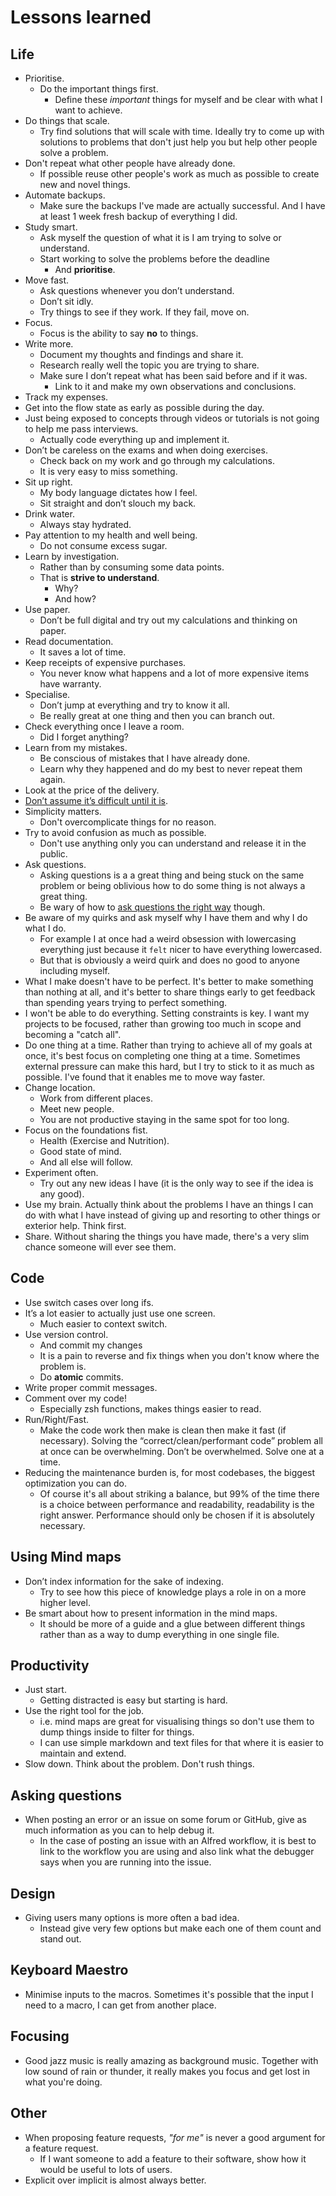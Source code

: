 # Lessons learned
## Life
- Prioritise.
	- Do the important things first.
		- Define these _important_ things for myself and be clear with what I want to achieve.
- Do things that scale.
	- Try find solutions that will scale with time. Ideally try to come up with solutions to problems that don't just help you but help other people solve a problem.
- Don't repeat what other people have already done.
	- If possible reuse other people's work as much as possible to create new and novel things.
- Automate backups.
	- Make sure the backups I've made are actually successful. And I have at least 1 week fresh backup of everything I did.
- Study smart.
	- Ask myself the question of what it is I am trying to solve or understand.
	- Start working to solve the problems before the deadline
		- And __prioritise__.
- Move fast.
	- Ask questions whenever you don’t understand.
	- Don’t sit idly.
	- Try things to see if they work. If they fail, move on.
- Focus.
	- Focus is the ability to say __no__ to things.
- Write more.
	- Document my thoughts and findings and share it.
	- Research really well the topic you are trying to share.
	- Make sure I don’t repeat what has been said before and if it was.
		- Link to it and make my own observations and conclusions.
- Track my expenses.
- Get into the flow state as early as possible during the day.
- Just being exposed to concepts through videos or tutorials is not going to help me pass interviews.
	- Actually code everything up and implement it.
- Don’t be careless on the exams and when doing exercises.
	- Check back on my work and go through my calculations.
	- It is very easy to miss something.
- Sit up right.
	- My body language dictates how I feel.
	- Sit straight and don’t slouch my back.
- Drink water.
	- Always stay hydrated.
- Pay attention to my health and well being.
	- Do not consume excess sugar.
- Learn by investigation.
	- Rather than by consuming some data points.
	- That is __strive to understand__.
		- Why?
		- And how?
- Use paper.
	- Don’t be full digital and try out my calculations and thinking on paper.
- Read documentation.
	- It saves a lot of time.
- Keep receipts of expensive purchases.
	- You never know what happens and a lot of more expensive items have warranty.
- Specialise.
	- Don’t jump at everything and try to know it all.
	- Be really great at one thing and then you can branch out.
- Check everything once I leave a room.
	- Did I forget anything?
- Learn from my mistakes.
	- Be conscious of mistakes that I have already done.
	- Learn why they happened and do my best to never repeat them again.
- Look at the price of the delivery.
- [Don’t assume it’s difficult until it is](https://news.ycombinator.com/item?id=10872970).
- Simplicity matters.
	- Don't overcomplicate things for no reason.
- Try to avoid confusion as much as possible.
	- Don't use anything only you can understand and release it in the public.
- Ask questions.
	- Asking questions is a a great thing and being stuck on the same problem or being oblivious how to do some thing is not always a great thing.
	- Be wary of how to [ask questions the right way](../research/asking-questions.md) though.
- Be aware of my quirks and ask myself why I have them and why I do what I do.
	- For example I at once had a weird obsession with lowercasing everything just because it `felt` nicer to have everything lowercased.
	- But that is obviously a weird quirk and does no good to anyone including myself.
- What I make doesn't have to be perfect. It's better to make something than nothing at all, and it's better to share things early to get feedback than spending years trying to perfect something.
- I won't be able to do everything. Setting constraints is key. I want my projects to be focused, rather than growing too much in scope and becoming a "catch all".
- Do one thing at a time. Rather than trying to achieve all of my goals at once, it's best focus on completing one thing at a time. Sometimes external pressure can make this hard, but I try to stick to it as much as possible. I've found that it enables me to move way faster.
- Change location.
	- Work from different places.
	- Meet new people.
	- You are not productive staying in the same spot for too long.
- Focus on the foundations fist.
	- Health (Exercise and Nutrition).
	- Good state of mind.
	- And all else will follow.
- Experiment often.
	- Try out any new ideas I have (it is the only way to see if the idea is any good).
- Use my brain. Actually think about the problems I have an things I can do with what I have instead of giving up and resorting to other things or exterior help. Think first.
- Share. Without sharing the things you have made, there's a very slim chance someone will ever see them.

## Code
- Use switch cases over long ifs.
- It’s a lot easier to actually just use one screen.
	- Much easier to context switch.
- Use version control.
	- And commit my changes
	- It is a pain to reverse and fix things when you don't know where the problem is.
	- Do __atomic__ commits.
- Write proper commit messages.
- Comment over my code!
	- Especially zsh functions, makes things easier to read.
- Run/Right/Fast.
	- Make the code work then make is clean then make it fast (if necessary). Solving the “correct/clean/performant code” problem all at once can be overwhelming. Don’t be overwhelmed. Solve one at a time.
- Reducing the maintenance burden is, for most codebases, the biggest optimization you can do.
	- Of course it's all about striking a balance, but 99% of the time there is a choice between performance and readability, readability is the right answer. Performance should only be chosen if it is absolutely necessary.

## Using Mind maps
- Don’t index information for the sake of indexing.
	- Try to see how this piece of knowledge plays a role in on a more higher level.
- Be smart about how to present information in the mind maps.
	- It should be more of a guide and a glue between different things rather than as a way to dump everything in one single file.

## Productivity
- Just start.
	- Getting distracted is easy but starting is hard.
- Use the right tool for the job.
	- i.e. mind maps are great for visualising things so don't use them to dump things inside to filter for things.
	- I can use simple markdown and text files for that where it is easier to maintain and extend.
- Slow down. Think about the problem. Don't rush things.

## Asking questions
- When posting an error or an issue on some forum or GitHub, give as much information as you can to help debug it.
	- In the case of posting an issue with an Alfred workflow, it is best to link to the workflow you are using and also link what the debugger says when you are running into the issue.

## Design
- Giving users many options is more often a bad idea.
	- Instead give very few options but make each one of them count and stand out.

## Keyboard Maestro
- Minimise inputs to the macros. Sometimes it's possible that the input I need to a macro, I can get from another place.

## Focusing
- Good jazz music is really amazing as background music. Together with low sound of rain or thunder, it really makes you focus and get lost in what you're doing.

## Other
- When proposing feature requests, _"for me"_ is never a good argument for a feature request.
	- If I want someone to add a feature to their software, show how it would be useful to lots of users.
- Explicit over implicit is almost always better.